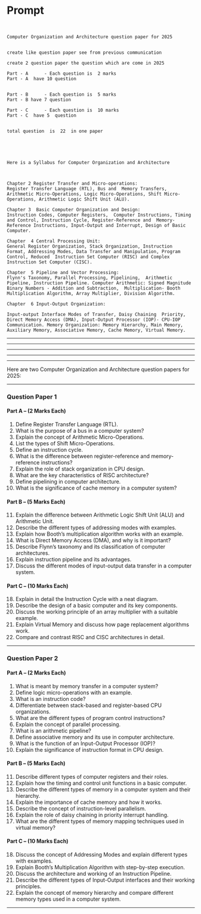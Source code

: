 


# Prompt
```


Computer Organization and Architecture question paper for 2025


create like question paper see from previous communication

create 2 question paper the question which are come in 2025  

Part - A      - Each question is  2 marks 
Part - A  have 10 question


Part - B      - Each question is  5 marks 
Part - B have 7 question

Part - C      - Each question is  10 marks       
Part - C  have 5  question


total question  is  22  in one paper





Here is a Syllabus for Computer Organization and Architecture



Chapter 2 Register Transfer and Micro-operations: 
Register Transfer Language (RTL), Bus and  Memory Transfers, Arithmetic Micro-Operations, Logic Micro-Operations, Shift Micro- Operations, Arithmetic Logic Shift Unit (ALU).   

Chapter 3  Basic Computer Organization and Design: 
Instruction Codes, Computer Registers,  Computer Instructions, Timing and Control, Instruction Cycle, Register-Reference and  Memory- Reference Instructions, Input-Output and Interrupt, Design of Basic Computer.   

Chapter  4 Central Processing Unit: 
General Register Organization, Stack Organization, Instruction  Format, Addressing Modes, Data Transfer and Manipulation, Program Control, Reduced  Instruction Set Computer (RISC) and Complex Instruction Set Computer (CISC).  

Chapter  5 Pipeline and Vector Processing: 
Flynn's Taxonomy, Parallel Processing, Pipelining,  Arithmetic Pipeline, Instruction Pipeline. Computer Arithmetic: Signed Magnitude Binary Numbers - Addition and Subtraction,  Multiplication- Booth Multiplication Algorithm, Array Multiplier, Division Algorithm.   

Chapter  6 Input-Output Organization: 

Input-output Interface Modes of Transfer, Daisy Chaining  Priority, Direct Memory Access (DMA), Input-Output Processor (IOP)- CPU-IOP  Communication. Memory Organization: Memory Hierarchy, Main Memory, Auxiliary Memory, Associative Memory, Cache Memory, Virtual Memory.

```


---
---
---
---
---


Here are two Computer Organization and Architecture question papers for 2025:  

---

### **Question Paper 1**  

#### **Part A – (2 Marks Each)**
1. Define Register Transfer Language (RTL).  
2. What is the purpose of a bus in a computer system?  
3. Explain the concept of Arithmetic Micro-Operations.  
4. List the types of Shift Micro-Operations.  
5. Define an instruction cycle.  
6. What is the difference between register-reference and memory-reference instructions?  
7. Explain the role of stack organization in CPU design.  
8. What are the key characteristics of RISC architecture?  
9. Define pipelining in computer architecture.  
10. What is the significance of cache memory in a computer system?  

#### **Part B – (5 Marks Each)**
11. Explain the difference between Arithmetic Logic Shift Unit (ALU) and Arithmetic Unit.  
12. Describe the different types of addressing modes with examples.  
13. Explain how Booth’s multiplication algorithm works with an example.  
14. What is Direct Memory Access (DMA), and why is it important?  
15. Describe Flynn’s taxonomy and its classification of computer architectures.  
16. Explain instruction pipeline and its advantages.  
17. Discuss the different modes of input-output data transfer in a computer system.  

#### **Part C – (10 Marks Each)**
18. Explain in detail the Instruction Cycle with a neat diagram.  
19. Describe the design of a basic computer and its key components.  
20. Discuss the working principle of an array multiplier with a suitable example.  
21. Explain Virtual Memory and discuss how page replacement algorithms work.  
22. Compare and contrast RISC and CISC architectures in detail.  

---

### **Question Paper 2**  

#### **Part A – (2 Marks Each)**
1. What is meant by memory transfer in a computer system?  
2. Define logic micro-operations with an example.  
3. What is an instruction code?  
4. Differentiate between stack-based and register-based CPU organizations.  
5. What are the different types of program control instructions?  
6. Explain the concept of parallel processing.  
7. What is an arithmetic pipeline?  
8. Define associative memory and its use in computer architecture.  
9. What is the function of an Input-Output Processor (IOP)?  
10. Explain the significance of instruction format in CPU design.  

#### **Part B – (5 Marks Each)**
11. Describe different types of computer registers and their roles.  
12. Explain how the timing and control unit functions in a basic computer.  
13. Describe the different types of memory in a computer system and their hierarchy.  
14. Explain the importance of cache memory and how it works.  
15. Describe the concept of instruction-level parallelism.  
16. Explain the role of daisy chaining in priority interrupt handling.  
17. What are the different types of memory mapping techniques used in virtual memory?  

#### **Part C – (10 Marks Each)**
18. Discuss the concept of Addressing Modes and explain different types with examples.  
19. Explain Booth’s Multiplication Algorithm with step-by-step execution.  
20. Discuss the architecture and working of an Instruction Pipeline.  
21. Describe the different types of Input-Output interfaces and their working principles.  
22. Explain the concept of memory hierarchy and compare different memory types used in a computer system.  

---
 












